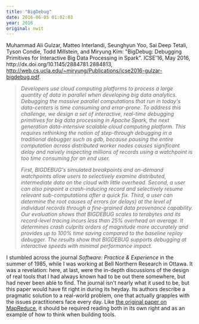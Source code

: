 ```yaml
---
title: "BigDebug"
date: 2016-06-05 01:02:03
year: 2016
original: nwit
---
```

<p>
  Muhammad Ali Gulzar, Matteo Interlandi, Seunghyun Yoo, Sai Deep Tetali, Tyson Condie, Todd Millstein, and Miryung Kim:
  "BigDebug: Debugging Primitives for Interactive Big Data Processing in Spark".
  ICSE'16, May 2016, http://dx.doi.org/10.1145/2884781.2884813,
  <a href="http://web.cs.ucla.edu/~miryung/Publications/icse2016-gulzar-bigdebug.pdf">http://web.cs.ucla.edu/~miryung/Publications/icse2016-gulzar-bigdebug.pdf</a>.
</p>
<blockquote>
  <em>
    <p>
      Developers use cloud computing platforms to process a large
      quantity of data in parallel when developing big data analytics.
      Debugging the massive parallel computations that run in today's
      data-centers is time consuming and error-prone.  To address this
      challenge, we design a set of interactive, real-time debugging
      primitives for big data processing in Apache Spark, the next
      generation data-intensive scalable cloud computing
      platform. This requires rethinking the notion of step-through
      debugging in a traditional debugger such as gdb, because pausing
      the entire computation across distributed worker nodes causes
      significant delay and naively inspecting millions of records
      using a watchpoint is too time consuming for an end user.
    </p>
    <p>
      First, BIGDEBUG's simulated breakpoints and on-demand
      watchpoints allow users to selectively examine distributed,
      intermediate data on the cloud with little overhead.  Second, a
      user can also pinpoint a crash-inducing record and selectively
      resume relevant sub-computations after a quick fix.  Third, a
      user can determine the root causes of errors (or delays) at the
      level of individual records through a fine-grained data
      provenance capability.  Our evaluation shows that BIGDEBUG
      scales to terabytes and its record-level tracing incurs less
      than 25% overhead on average.  It determines crash culprits
      orders of magnitude more accurately and provides up to 100% time
      saving compared to the baseline replay debugger. The results
      show that BIGDEBUG supports debugging at interactive speeds with
      minimal performance impact.
    </p>
  </em>
</blockquote>
<p>
  I stumbled across the journal <em>Software: Practice &amp;
  Experience</em> in the summer of 1985, while I was working at Bell
  Northern Research in Ottawa.  It was a revelation: here, at last,
  were the in-depth discussions of the design of real tools that I had
  always known had to be out there somewhere, but had never been able
  to find.  The journal isn't nearly what it used to be, but this
  paper would have fit right in during its heyday.  Its authors
  describe a pragmatic solution to a real-world problem, one that
  actually grapples with the issues practitioners face every day.
  Like
  <a href="http://static.googleusercontent.com/media/research.google.com/en//archive/mapreduce-osdi04.pdf">the
  original paper on MapReduce</a>, it should be required reading both
  in its own right and as an example of how to think when building
  tools.
</p>
